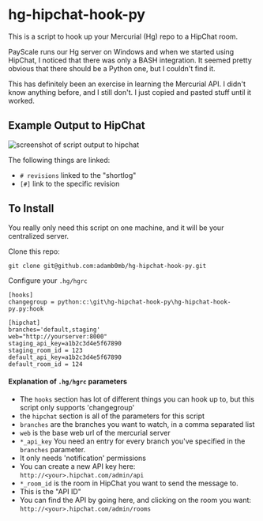 hg-hipchat-hook-py
==================

This is a script to hook up your Mercurial (Hg) repo to a HipChat room.

PayScale runs our Hg server on Windows and when we started using HipChat, I noticed that
there was only a BASH integration. It seemed pretty obvious that there should be a Python
one, but I couldn't find it.

This has definitely been an exercise in learning the Mercurial API. I didn't know anything
before, and I still don't. I just copied and pasted stuff until it worked.

Example Output to HipChat
-------------------------
![screenshot of script output to hipchat](http://www.payscale.com/cms-images/default-source/screenshots/screen-shot-2013-08-23-at-11-50-10-am.png?sfvrsn=2)

The following things are linked:

 * `# revisions` linked to the "shortlog"
 * `[#]` link to the specific revision
 
To Install
----------

You really only need this script on one machine, and it will be your centralized server.

Clone this repo:

    git clone git@github.com:adamb0mb/hg-hipchat-hook-py.git
    
Configure your `.hg/hgrc`

	[hooks]
	changegroup = python:c:\git\hg-hipchat-hook-py\hg-hipchat-hook-py.py:hook
	
	[hipchat]
	branches='default,staging'
	web="http://yourserver:8000"
	staging_api_key=a1b2c3d4e5f67890
	staging_room_id = 123
	default_api_key=a1b2c3d4e5f67890
	default_room_id = 124

#### Explanation of `.hg/hgrc` parameters ####
 * The `hooks` section has lot of different things you can hook up to, but this script only supports 'changegroup'
 * the `hipchat` section is all of the parameters for this script
  * `branches` are the branches you want to watch, in a comma separated list
  * `web` is the base web url of the mercurial server
  * `*_api_key` You need an entry for every branch you've specified in the `branches` parameter.
   * It only needs 'notification' permissions
   * You can create a new API key here: `http://<your>.hipchat.com/admin/api`
  * `*_room_id` is the room in HipChat you want to send the message to.
   * This is the "API ID"
   * You can find the API by going here, and clicking on the room you want: `http://<your>.hipchat.com/admin/rooms`
